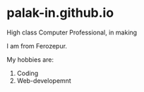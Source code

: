 # palak-in.github.io
High class Computer Professional, in making

I am from Ferozepur.

My hobbies are:

1. Coding
2. Web-developemnt
